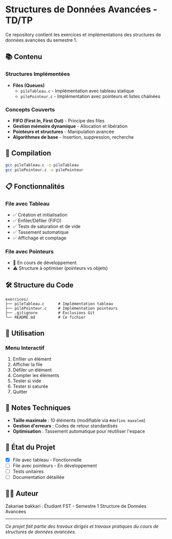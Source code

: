 # Structures de Données Avancées - TD/TP

Ce repository contient les exercices et implémentations des structures de données avancées du semestre 1.

## 📚 Contenu

### Structures Implémentées

- **Files (Queues)**
  - `pileTableau.c` - Implémentation avec tableau statique
  - `pilePointeur.c` - Implémentation avec pointeurs et listes chaînées

### Concepts Couverts

- **FIFO (First In, First Out)** - Principe des files
- **Gestion mémoire dynamique** - Allocation et libération
- **Pointeurs et structures** - Manipulation avancée
- **Algorithmes de base** - Insertion, suppression, recherche

## 🚀 Compilation

```bash
gcc pileTableau.c -o pileTableau
gcc pilePointeur.c -o pilePointeur
```

## 📋 Fonctionnalités

### File avec Tableau
- ✅ Création et initialisation
- ✅ Enfiler/Défiler (FIFO)
- ✅ Tests de saturation et de vide
- ✅ Tassement automatique
- ✅ Affichage et comptage

### File avec Pointeurs
- 🔄 En cours de développement
- ⚠️ Structure à optimiser (pointeurs vs objets)

## 🛠️ Structure du Code

```
exercices/
├── pileTableau.c      # Implémentation tableau
├── pilePointeur.c     # Implémentation pointeurs
├── .gitignore         # Exclusions Git
└── README.md          # Ce fichier
```

## 📖 Utilisation

### Menu Interactif
1. Enfiler un élément
2. Afficher la file
3. Défiler un élément
4. Compter les éléments
5. Tester si vide
6. Tester si saturée
7. Quitter

## 🔧 Notes Techniques

- **Taille maximale** : 10 éléments (modifiable via `#define maxelem`)
- **Gestion d'erreurs** : Codes de retour standardisés
- **Optimisation** : Tassement automatique pour réutiliser l'espace

## 📝 État du Projet

- [x] File avec tableau - Fonctionnelle
- [ ] File avec pointeurs - En développement
- [ ] Tests unitaires
- [ ] Documentation détaillée

## 👨‍💻 Auteur

Zakariae bakkari : Étudiant FST - Semestre 1
Structure de Données Avancées

---

*Ce projet fait partie des travaux dirigés et travaux pratiques du cours de structures de données avancées.*